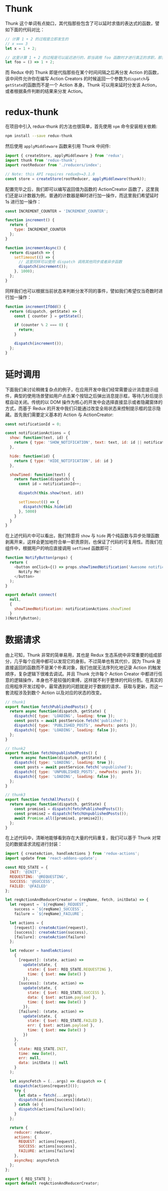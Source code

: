 # Thunk

Thunk 这个单词有点拗口，其代指那些包含了可以延时求值的表达式的函数，譬如下面的代码对比：

```js
// 计算 1 + 2 的过程是立即发生的
// x === 3
let x = 1 + 2;

// 这里计算 1 + 2 的过程是可以延迟进行的，即当调用 foo 函数时才进行真正的求职，那么 foo 就被称为 thunk
let foo = () => 1 + 2;
```

而 Redux 中的 Thunk 即是代指那些在某个时间间隔之后再分发 Action 的函数，该中间件允许你在编写 Action Creators 的时候返回一个参数为`dispatch`与`getState`的函数而不是一个 Action 本身。Thunk 可以用来延时分发该 Action，或者根据条件判断的结果来分发 Action。

# redux-thunk

在项目中引入 redux-thunk 的方法也很简单，首先使用 `npm` 命令安装相关依赖:

```sh
npm install --save redux-thunk
```

然后使用 `applyMiddleware` 函数来引用 Thunk 中间件:

```js
import { createStore, applyMiddleware } from 'redux';
import thunk from 'redux-thunk';
import rootReducer from './reducers/index';

// Note: this API requires redux@>=3.1.0
const store = createStore(rootReducer, applyMiddleware(thunk));
```

配置完毕之后，我们即可以编写返回值为函数的 ActionCreator 函数了，这里我们还是以计数器为例，普通的计数器是瞬时进行加一操作，而这里我们希望延时 1s 进行加一操作：

```js
const INCREMENT_COUNTER = 'INCREMENT_COUNTER';

function increment() {
  return {
    type: INCREMENT_COUNTER
  };
}

function incrementAsync() {
  return dispatch => {
    setTimeout(() => {
      // 这里同样可以使用 dispatch 调用其他同步或者异步函数
      dispatch(increment());
    }, 1000);
  };
}
```

同样我们也可以根据当前状态来判断分发不同的事件，譬如我们希望仅当奇数时进行加一操作：

```js
function incrementIfOdd() {
  return (dispatch, getState) => {
    const { counter } = getState();

    if (counter % 2 === 0) {
      return;
    }

    dispatch(increment());
  };
}
```

# 延时调用

下面我们来讨论稍微复杂点的例子，在应用开发中我们经常需要设计消息提示组件，典型的使用场景譬如用户点击某个按钮之后弹出消息提示框，等待几秒后提示框自动关闭。传统的以 DOM 操作为核心的开发中会选择直接显示或者隐藏窗体的方式，而基于 Redux 的开发中我们只能通过改变全局状态来控制提示框的显示隐藏。首先我们需要定义基本的 Action 与 ActionCreator:

```js
const notificationId = 0;

const notificationActions = {
  show: function(text, id) {
    return { type: 'SHOW_NOTIFICATION', text: text, id: id || notificationId++ }
  },

  hide: function(id) {
    return { type: 'HIDE_NOTIFICATION', id: id }
  },

  showTimed: function(text) {
    return function(dispatch) {
      const id = notificationId++;

      dispatch(this.show(text, id))

      setTimeout(() => {
        dispatch(this.hide(id)
      }, 5000)
    }
  }
}
```

在上述代码片中可以看出，我们特意将 `show` 与 `hide` 两个纯函数与异步处理函数剥离开来，这样会更加地符合单一职责原则，也保证了代码的可复用性。而我们在组件中，根据用户的响应直接调用 `setTimed` 函数即可：

```js
function NotifyButton(props) {
  return (
    <button onClick={() => props.showTimedNotification('Awesome notification')}>
      Notify Me!
    </button>
  );
}

export default connect(
  null,
  {
    showTimedNotification: notificationActions.showTimed
  }
)(NotifyButton);
```

# 数据请求

由上可知，Thunk 非常的简单易用，其也是 Redux 生态系统中非常重要的组成部分，几乎每个应用中都可以发现它的身影。不过简单也有其代价，因为 Thunk 是直接返回的函数而不是某个朴素对象，我们也就无法序列化地记录 Action 的触发顺序，复杂逻辑下很难去调试。并且 Thunk 允许每个 Action Creator 中都进行任意的逻辑操作，本身也不是较强的束缚，这样就不利于整体的代码分割。在真实的应用程序开发过程中，最常遇到的问题就是对于数据的请求、获取与更新，而这一套流程涉及到数个 Action 以及对应的状态的改变。

```js
// thunk1
export function fetchPublishedPosts() {
  return async function(dispatch, getState) {
    dispatch({ type: 'LOADING', loading: true });
    const posts = await postService.fetch('published');
    dispatch({ type: 'PUBLISHED_POSTS', newPosts: posts });
    dispatch({ type: 'LOADING', loading: false });
  };
}

// thunk2
export function fetchUnpublishedPosts() {
  return async function(dispatch, getState) {
    dispatch({ type: 'LOADING', loading: true });
    const posts = await postService.fetch('unpublished');
    dispatch({ type: 'UNPUBLISHED_POSTS', newPosts: posts });
    dispatch({ type: 'LOADING', loading: false });
  };
}

// thunk3
export function fetchAllPosts() {
  return async function(dispatch, getState) {
    const promise1 = dispatch(fetchPublishedPosts());
    const promise2 = dispatch(fetchUnpublishedPosts());
    await Promise.all([promise1, promise2]);
  };
}
```

在上述代码中，清晰地能够看到存在大量的代码重复，我们可以基于 Thunk 对常见的数据请求流程进行封装：

```js
import { createAction, handleActions } from 'redux-actions';
import update from 'react-addons-update';

const REQ_STATE = {
  INIT: '@INIT',
  REQUESTING: '@REQUESTING',
  SUCCESS: '@SUCCESS',
  FAILED: '@FAILED'
};

let reqActionAndReducerCreator = (reqName, fetch, initData) => {
  let request = `${reqName}_REQUEST`,
    success = `${reqName}_SUCCESS`,
    failure = `${reqName}_FAILURE`;

  let actions = {
    [request]: createAction(request),
    [success]: createAction(success),
    [failure]: createAction(failure)
  };

  let reducer = handleActions(
    {
      [request]: (state, action) =>
        update(state, {
          state: { $set: REQ_STATE.REQUESTING },
          time: { $set: new Date() }
        }),
      [success]: (state, action) =>
        update(state, {
          state: { $set: REQ_STATE.SUCCESS },
          data: { $set: action.payload },
          time: { $set: new Date() }
        }),
      [failure]: (state, action) =>
        update(state, {
          state: { $set: REQ_STATE.FAILED },
          err: { $set: action.payload },
          time: { $set: new Date() }
        })
    },
    {
      state: REQ_STATE.INIT,
      time: new Date(),
      err: null,
      data: initData || null
    }
  );

  let asyncFetch = (...args) => dispatch => {
    dispatch(actions[request]());
    try {
      let data = fetch(...args);
      dispatch(actions[success](data));
    } catch (e) {
      dispatch(actions[failure](e));
    }
  };

  return {
    reducer: reducer,
    actions: {
      REQUEST: actions[request],
      SUCCESS: actions[success],
      FAILURE: actions[failure]
    },
    asyncReq: asyncFetch
  };
};

export { REQ_STATE };
export default reqActionAndReducerCreator;
```

